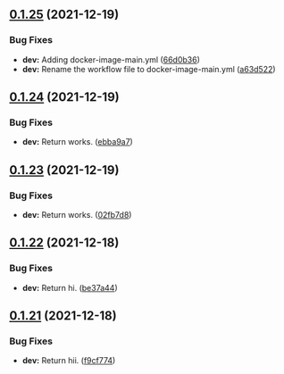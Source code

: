 ## [0.1.25](https://github.com/polinchw/hello-github-webhook/compare/v0.1.24...v0.1.25) (2021-12-19)


### Bug Fixes

* **dev:** Adding docker-image-main.yml ([66d0b36](https://github.com/polinchw/hello-github-webhook/commit/66d0b3611fdd8b63c87743607aa53984d3f57394))
* **dev:** Rename the workflow file to docker-image-main.yml ([a63d522](https://github.com/polinchw/hello-github-webhook/commit/a63d522e73f00c116453b3d1e8f8e488d41fce17))



## [0.1.24](https://github.com/polinchw/hello-github-webhook/compare/v0.1.23...v0.1.24) (2021-12-19)


### Bug Fixes

* **dev:** Return works. ([ebba9a7](https://github.com/polinchw/hello-github-webhook/commit/ebba9a7dd5d2afd3d00bd0461941b9aa5672c8df))



## [0.1.23](https://github.com/polinchw/hello-github-webhook/compare/v0.1.22...v0.1.23) (2021-12-19)


### Bug Fixes

* **dev:** Return works. ([02fb7d8](https://github.com/polinchw/hello-github-webhook/commit/02fb7d868484cbdc75fce7a1ad5662bbb3b0c536))



## [0.1.22](https://github.com/polinchw/hello-github-webhook/compare/v0.1.21...v0.1.22) (2021-12-18)


### Bug Fixes

* **dev:** Return hi. ([be37a44](https://github.com/polinchw/hello-github-webhook/commit/be37a44420895c7f237a0a66bf1f0cc014441e62))



## [0.1.21](https://github.com/polinchw/hello-github-webhook/compare/v0.1.20...v0.1.21) (2021-12-18)


### Bug Fixes

* **dev:** Return hii. ([f9cf774](https://github.com/polinchw/hello-github-webhook/commit/f9cf77491bdce6f1461a5aa1afa85538b5abe294))



